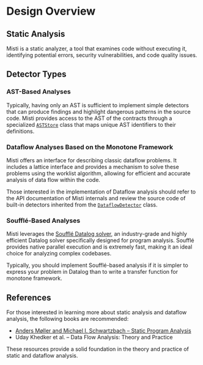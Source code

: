 # Design Overview

## Static Analysis

Misti is a static analyzer, a tool that examines code without executing it, identifying potential errors, security vulnerabilities, and code quality issues.

## Detector Types

### AST-Based Analyses

Typically, having only an AST is sufficient to implement simple detectors that can produce findings and highlight dangerous patterns in the source code. Misti provides access to the AST of the contracts through a specialized [`ASTStore`](https://nowarp.io/tools/misti/api/classes/internals_ir_astStore.TactASTStore.html) class that maps unique AST identifiers to their definitions.

### Dataflow Analyses Based on the Monotone Framework

Misti offers an interface for describing classic dataflow problems. It includes a lattice interface and provides a mechanism to solve these problems using the worklist algorithm, allowing for efficient and accurate analysis of data flow within the code.

Those interested in the implementation of Dataflow analysis should refer to the API documentation of Misti internals and review the source code of built-in detectors inherited from the [`DataflowDetector`](https://nowarp.io/tools/misti/api/classes/detectors_detector.DataflowDetector.html) class.

### Soufflé-Based Analyses

Misti leverages the [Soufflé Datalog solver](https://souffle-lang.github.io), an industry-grade and highly efficient Datalog solver specifically designed for program analysis. Soufflé provides native parallel execution and is extremely fast, making it an ideal choice for analyzing complex codebases.

Typically, you should implement Soufflé-based analysis if it is simpler to express your problem in Datalog than to write a transfer function for monotone framework.

## References

For those interested in learning more about static analysis and dataflow analysis, the following books are recommended:

- [Anders Møller and Michael I. Schwartzbach – Static Program Analysis](https://cs.au.dk/~amoeller/spa/spa.pdf)
- Uday Khedker et al. – Data Flow Analysis: Theory and Practice

These resources provide a solid foundation in the theory and practice of static and dataflow analysis.
